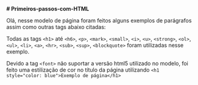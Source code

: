 **# Primeiros-passos-com-HTML**

Olá, nesse modelo de página foram feitos alguns exemplos de parágrafos assim como outras tags abaixo citadas:

Todas as tags `<h1>` até `<h6>`, `<p>`, `<mark>`, `<small>`, `<i>`, `<u>`, `<strong>`, `<ol>`, `<ul>`, `<li>`, `<a>`, `<hr>`, `<sub>`, `<sup>`, `<blockquote>` foram utilizadas nesse exemplo.

Devido a tag `<font>` não suportar a versão html5 utilizado no modelo, foi feito uma estilização de cor no título da página utilizando `<h1  style="color: blue">Exemplo de página</h1>`
